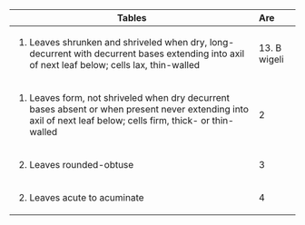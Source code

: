 
| Tables        | Are             |   
| ----- |:----------------|
| <ol><li> Leaves shrunken and shriveled when dry, long-decurrent with decurrent bases extending into axil of next leaf below; cells lax, thin-walled </li><ol>    | 13. B wigeli 
|<ol><li>  Leaves form, not shriveled when dry decurrent bases absent or when present never extending into axil of next leaf below; cells firm, thick- or thin-walled </ol></li>     | 2    
| <ol start = "2"><li> Leaves rounded-obtuse </ol></li>  | 3
| <ol start = "2"><li> Leaves acute to acuminate </ol></li> | 4
   

